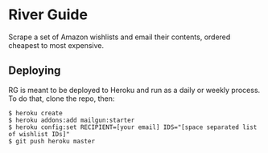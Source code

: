 # River Guide

Scrape a set of Amazon wishlists and email their contents, ordered cheapest to most expensive.

## Deploying

RG is meant to be deployed to Heroku and run as a daily or weekly process. To do that, clone the repo, then:

    $ heroku create
    $ heroku addons:add mailgun:starter
    $ heroku config:set RECIPIENT=[your email] IDS="[space separated list of wishlist IDs]"
    $ git push heroku master
